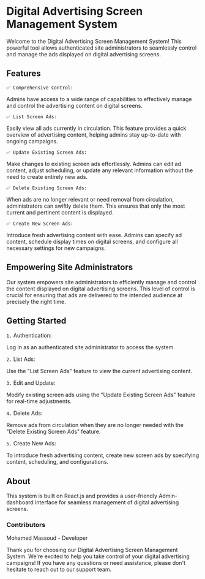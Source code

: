 # Digital Advertising Screen Management System

Welcome to the Digital Advertising Screen Management System! This powerful tool allows authenticated site administrators to seamlessly control and manage the ads displayed on digital advertising screens.

## Features

`✅ Comprehensive Control:`

Admins have access to a wide range of capabilities to effectively manage and control the advertising content on digital screens.

`✅ List Screen Ads:`

Easily view all ads currently in circulation. This feature provides a quick overview of advertising content, helping admins stay up-to-date with ongoing campaigns.

`✅ Update Existing Screen Ads:`

Make changes to existing screen ads effortlessly. Admins can edit ad content, adjust scheduling, or update any relevant information without the need to create entirely new ads.

`✅ Delete Existing Screen Ads:`

When ads are no longer relevant or need removal from circulation, administrators can swiftly delete them. This ensures that only the most current and pertinent content is displayed.

`✅ Create New Screen Ads:`

Introduce fresh advertising content with ease. Admins can specify ad content, schedule display times on digital screens, and configure all necessary settings for new campaigns.

## Empowering Site Administrators

Our system empowers site administrators to efficiently manage and control the content displayed on digital advertising screens. This level of control is crucial for ensuring that ads are delivered to the intended audience at precisely the right time.

## Getting Started

`1.` Authentication:

Log in as an authenticated site administrator to access the system.

`2.` List Ads:

Use the "List Screen Ads" feature to view the current advertising content.

`3.` Edit and Update:

Modify existing screen ads using the "Update Existing Screen Ads" feature for real-time adjustments.

`4.` Delete Ads:

Remove ads from circulation when they are no longer needed with the "Delete Existing Screen Ads" feature.

`5.` Create New Ads:

To introduce fresh advertising content, create new screen ads by specifying content, scheduling, and configurations.

## About

This system is built on React.js and provides a user-friendly Admin-dashboard interface for seamless management of digital advertising screens.

### Contributors

Mohamed Massoud - Developer

Thank you for choosing our Digital Advertising Screen Management System. We're excited to help you take control of your digital advertising campaigns! If you have any questions or need assistance, please don't hesitate to reach out to our support team.
